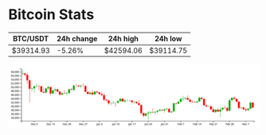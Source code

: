 # Bitcoin Stats

BTC/USDT|24h change|24h high|24h low|
|---|---|---|---|
|$39314.93|-5.26%|$42594.06|$39114.75|

<img src="./chart.svg">
